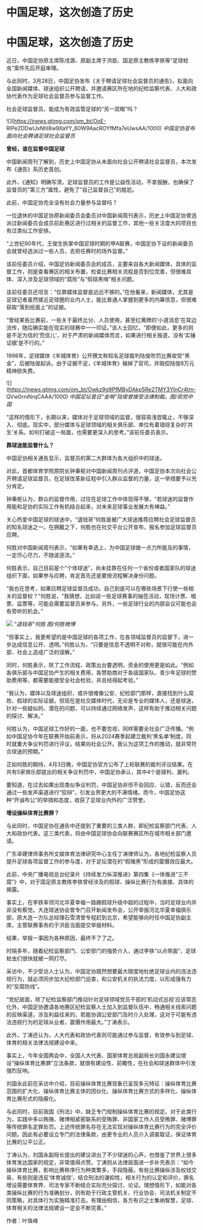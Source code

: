 # 中国足球，这次创造了历史

# 中国足球，这次创造了历史

近日，中国足协原主席陈戌源、原副主席于洪臣、国足原主教练李铁等“足球蛀虫”案件先后开庭审理。

与此同时，3月28日，中国足协发布《关于聘请足球社会监督员的通告》，拟面向全国新闻媒体、球迷组织公开聘请，并邀请赛区所在地的纪检监察代表、人大和政协代表作为足球社会监督员参与监督工作。

社会足球监督员，能成为有效监管足球的“另一双眼”吗？

![](https://inews.gtimg.com/om_bt/OoE-
RlPe2DDwIJxNhl8w9XaYY_60W9AacROYfMfa7eUwsAA/1000) _中国足协宣布面向社会聘请足球社会监督员_

**曾经，谁在监督中国足球**

中国新闻周刊了解到，历史上中国足协从未面向社会公开聘请社会监督员，本次发布《通告》系历史首创。

此外，《通知》明确写清，足球监督员的工作是公益性活动，不拿报酬，也确保了监督员的“第三方”属性，避免了“自己监督自己”的尴尬。

此前，中国足协完全没有社会力量参与监督吗？

一位退休的中国足协原新闻委员会委员对中国新闻周刊表示，历史上中国足协曾选派过新闻委员会成员前赴赛区进行过相关的监督工作，其他一些关注度大的项目也有过类似工作安排。

“上世纪90年代，王俊生执掌中国足球时期的甲A联赛，中国足协下设的新闻委员会就曾经选派过一些人员，去担任赛时的场外监督。”

该前任委员介绍，中国足协新闻委员会的成员，主要来自各大新闻媒体，具体的监督工作，则是查看赛区的相关布置，检查比赛相关流程是否到位完善，但很难具体、深入涉及足球领域的“腐败”与“假球黑哨”相关问题。

该前任委员还坦言：“仅靠媒体监督是远远不够的。”在他看来，新闻媒体，尤其是足球记者虽然接近足球圈的业内人士，能比普通人掌握到更多的内幕信息，但很难获取“落到纸面上”的证据。

“曾经某些比赛前，一些关于最终比分、人员使用，甚至红黄牌的‘小道消息’在耳边流传，随后确实能在现实的球赛中一一印证。”该人士回忆，“即便如此，更多的则是不足为信的‘荒信儿’，对于严肃的新闻媒体而言，如果进行相关报道，没有‘实锤证据’是不行的。”

1998年，足球媒体《羊城体育》公开撰文称知名足球裁判陆俊吹罚比赛收受“黑金”，后被陆俊起诉。由于证据不足，《羊城体育》输掉了官司，并赔偿陆俊8万元精神损失费。

![](https://inews.gtimg.com/om_bt/Owkz9g9PfMByDAkp5Re2TMY3YInCr4tm-
QVw0rniNrqCAAA/1000) _中国足坛昔日“金哨”陆俊曾接受法律制裁。图/视觉中国_

“这样的情形下，长期以来，媒体对于足球领域的监督，很容易浅尝辄止，不够深入、彻底。现实中，部分媒体与足球领域的相关俱乐部、单位有着错综复杂的‘共生’关系。如何打破这一局面，也需要更深入的思考。”该前任委员表示。

**靠球迷能监督什么？**

中国足协相关通告显示，监督员的第二大群体为各大组织中的球迷。

对此，首都体育学院原院长钟秉枢对中国新闻周刊点评道，中国足协本次向社会公开聘请足球监督员，在足球改革新征程中引入群众监督的力量，这一举措要予以充分肯定。

钟秉枢认为，群众的监督作用，过往在足球工作中体现得不够，“若球迷的监督作用能和足协的实际工作有机结合起来，对未来足球事业发展大有裨益。”

关心热爱中国足球的球迷中，“退钱哥”何胜是被广大球迷推荐应聘社会足球监督员的知名球迷之一。在拥戴之下，何胜也在社交平台公开宣布，报名参加足球监督员应聘。

何胜对中国新闻周刊表示，“如果有幸选上，为中国足球做一点力所能及的事情，一定尽心尽力，不随波逐流。”

何胜表示，自己目前是个“个体球迷”，尚未挂靠在任何一个省份或者国家队的球迷组织下面，如果参与应聘，肯定首先还是要按流程解决身份问题。

“我也在思考，如果应聘足球监督员成功，自己到底可以在哪些场景下行使一些相关的监督权？”何胜说，“我猜想，比如说一些足球赛事的抽签活动，现场计票、唱票、监票等，可能会需要监督员来参与。另外，一些足球行业的内部会议可能也会有旁听的机会。”

![](https://inews.gtimg.com/om_bt/OwfublHTsOIURgORGsC1iYNkPvOF4AclzMY7cyaybcRhUAA/1000)
_“退钱哥”何胜 图/何胜微博_

“但事实上，我更希望的是中国足球的各项工作，在各领域监督员的监督下，进一步达成信息公开、透明。”何胜认为，“只要是信息不透明不对称，就很可能在内外部、社会上造成广泛的误解。”

同时，何胜表示，除了工作流程、政策出台要透明，资金的使用更是如此。“例如各俱乐部与中国足协产生的相关费用，各赞助商对于各级国家队、青少年足球的赞助费用等，都需要能接受全社会检验，并且经得起考验。”

“我认为，媒体以及球迷组织，或许很难像公安、纪检部门那样，直接找到什么腐败、假球的实际证据，但现在是社交媒体时代，无论是专业的媒体人，还是球迷，针对一些疑似的、潜在的问题，可以持续通过网络发声，这样有助于推动相关问题的探讨、解决。”

何胜认为，中国足球工作好的一面，也不要忽视，同样需要全社会广泛传播。“例如中国足协今年在联赛开始前表示，将从2024赛季起建立裁判‘黑名单’制度，同时就重大争议判罚进行评议，结果向社会公开。我认为这项工作的推动，就非常符合球迷的预期。”

正如何胜的期待，4月3日晚，中国足协官方公布了上轮联赛的裁判评议结果。在共有5家俱乐部提出的相关争议判罚中，中国足协承认，其中4个是错判、漏判。

要知道，在过去如果出现类似争议判罚，中国足协非但不会回应、认错，反而还会通过一些发声渠道进行“狡辩”，引发业界更大的不满情绪。而今，中国足协这种“开诚布公”的举措和态度，收获了足球业内外的广泛赞誉。

**增设操纵体育比赛罪？**

与此同时，中国足协在通告中还提到了重要的三类人群，即纪检监察部门代表、人大和政协代表。这三类代表，将由中国足球协会向联赛赛区所在城市相关部门邀请。

广东卓建律师事务所文娱体育法律研究中心主任丁涛律师认为，各地纪检监察人员提升足球各项监督工作的参与度，对于足坛潜在的“假赌黑”形成的震慑效应最大。

此前，中央广播电视总台纪录片《持续发力纵深推进》第四集《一体推进“三不腐”》中，对于国足原主教练李铁曾经涉及的假球、操纵比赛行为有直接、具体的揭露。

事实上，在李铁率领河北华夏幸福一路踢假球升级中超的过程中，当时足球业内并非没有察觉。大连球迷协会曾专门召开新闻发布会，公开举报河北华夏幸福俱乐部，原大连一方队总经理石雪清曾专程赶到北京，希望能够向时任中国足协副主席，主管联赛事务的于洪臣当面提交举报材料。

结果，举报一事因为各种原因，最终不了了之。

时隔多年，随着纪检监察部门、公安部门的强势介入，通过李铁“以点带面”，足球蛀虫们很快就被一网打尽。

采访中，不少受访人士认为，中国足协既然想要最大限度地杜绝足球业内的违法违规行为，就必须同步加大纪检部门巡查，和公安机关的执法力度，以形成强有力的“反腐防线”。

“党纪层面，除了纪检监察部门推动针对足球领域党员干部的‘机动式巡视’应该常态化外，中国足协邀请各地赛区纪检监察人士加入到监督队伍中，畅通相关线索问题的反映渠道，涉及利益往来的，若能协调公安部门及时介入处理，这对于可能有违法违规行为的足球从业者，震慑作用最大。”丁涛表示。

此外，丁涛还认为，人大代表和政协代表则可能通过参与监督，有效参与到足球、体育的相关法律法规建设中来。

事实上，今年全国两会中，全国人大代表、国家体育总局副局长刘国永建议增设“操纵体育比赛罪”立法条款，就很有建设性、前瞻性，在社会和球迷群体中引发强烈反响。

刘国永此前在采访中介绍，目前操纵体育比赛现象已呈现多元特征：操纵体育比赛范围的扩大化、操纵体育比赛主体的团伙化、操纵体育比赛方式的多样化、操纵体育比赛形式的隐蔽化。

与此同时，目前我国《刑法》中，缺乏专门规制操纵体育比赛的规定。对于此类行为，实践中多以贿赂、赌博相紧密联系的受贿罪、非国家工作人员受贿罪、赌博罪等传统罪名定罪处罚。上述传统罪名存在无法实现对操纵体育比赛行为的完全评价问题。因此有必要设立专门的法律条款，由更专业的人员介入调查取证，保证体育比赛的公平公正。

丁涛认为，刘国永副局长提出的建议讲出了不少球迷的心声，也借鉴了世界上很多体育发达国家的规定，非常值得点赞。丁涛则从法律层面进一步补充表示：“如今操纵体育比赛，影响比赛秩序行为种类繁多，手段隐蔽。有些比赛操纵涉及权钱交易，有些则是违反‘体育诚信’，结合刑法的谦抑性，相关行为的认定和评价，罪名增设需要体育界、司法专家不断结合实际充分探讨、论证。理想情形下，如能对各类操纵比赛的行为准确划分，则有助于行政主管机关、行业协会、司法机关制定不同策略，对具体行为实施精准打击。有理由相信，各方有识之士集纳智慧，足球、体育相关的法律法规建设一定会不断完善。”

作者：叶珠峰

